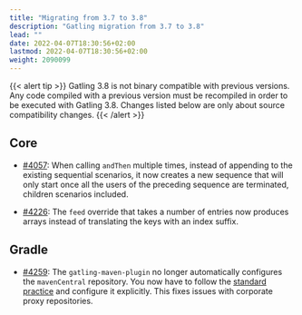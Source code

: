 ```yaml
---
title: "Migrating from 3.7 to 3.8"
description: "Gatling migration from 3.7 to 3.8"
lead: ""
date: 2022-04-07T18:30:56+02:00
lastmod: 2022-04-07T18:30:56+02:00
weight: 2090099
---
```


{{< alert tip >}}
Gatling 3.8 is not binary compatible with previous versions.
Any code compiled with a previous version must be recompiled in order to be executed with Gatling 3.8.
Changes listed below are only about source compatibility changes.
{{< /alert >}}

## Core

* [#4057](https://github.com/gatling/gatling/issues/4057): When calling `andThen` multiple times, instead of appending to the existing sequential scenarios, it now creates a new sequence that will only start once all the users of the preceding sequence are terminated, children scenarios included.

* [#4226](https://github.com/gatling/gatling/issues/4226): The `feed` override that takes a number of entries now produces arrays instead of translating the keys with an index suffix.

## Gradle

* [#4259](https://github.com/gatling/gatling/issues/4259): The `gatling-maven-plugin` no longer automatically configures the `mavenCentral` repository. You now have to follow the [standard practice](https://docs.gradle.org/current/userguide/declaring_repositories.html#sub:maven_central) and configure it explicitly. This fixes issues with corporate proxy repositories.
